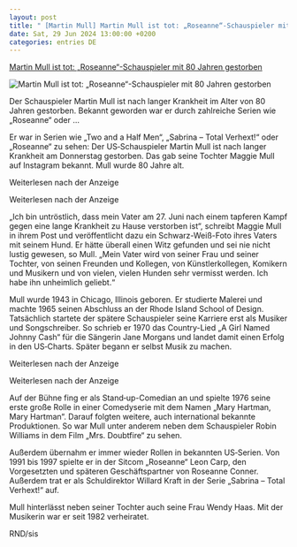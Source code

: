 ```yaml
---
layout: post
title: " [Martin Mull] Martin Mull ist tot: „Roseanne“-Schauspieler mit 80 Jahren gestorben"
date: Sat, 29 Jun 2024 13:00:00 +0200
categories: entries DE
---
```

[Martin Mull ist tot: „Roseanne“-Schauspieler mit 80 Jahren gestorben](https://www.rnd.de/promis/martin-mull-ist-tot-roseanne-schauspieler-mit-80-jahren-gestorben-JJE2BELENRHABH6AZM67L6633M.html)

![Martin Mull ist tot: „Roseanne“-Schauspieler mit 80 Jahren gestorben](https://www.rnd.de/resizer/v2/JDF7HG5IPFGG7MOKBQYDXJZFFU.jpg?auth=9732bbf3691dd7a9f1033b06c92d701c8f973d9f1f0ebfa37370370ea91dee4b&quality=70&focal=2497%2C19&width=1200&height=630)

Der Schauspieler Martin Mull ist nach langer Krankheit im Alter von 80 Jahren gestorben. Bekannt geworden war er durch zahlreiche Serien wie „Roseanne“ oder ...

Er war in Serien wie „Two and a Half Men“, „Sabrina – Total Verhext!“ oder „Roseanne“ zu sehen: Der US‑Schauspieler Martin Mull ist nach langer Krankheit am Donnerstag gestorben. Das gab seine Tochter Maggie Mull auf Instagram bekannt. Mull wurde 80 Jahre alt.

Weiterlesen nach der Anzeige

Weiterlesen nach der Anzeige

„Ich bin untröstlich, dass mein Vater am 27. Juni nach einem tapferen Kampf gegen eine lange Krankheit zu Hause verstorben ist“, schreibt Maggie Mull in ihrem Post und veröffentlicht dazu ein Schwarz-Weiß-Foto ihres Vaters mit seinem Hund. Er hätte überall einen Witz gefunden und sei nie nicht lustig gewesen, so Mull. „Mein Vater wird von seiner Frau und seiner Tochter, von seinen Freunden und Kollegen, von Künstlerkollegen, Komikern und Musikern und von vielen, vielen Hunden sehr vermisst werden. Ich habe ihn unheimlich geliebt.“

Mull wurde 1943 in Chicago, Illinois geboren. Er studierte Malerei und machte 1965 seinen Abschluss an der Rhode Island School of Design. Tatsächlich startete der spätere Schauspieler seine Karriere erst als Musiker und Songschreiber. So schrieb er 1970 das Country-Lied „A Girl Named Johnny Cash“ für die Sängerin Jane Morgans und landet damit einen Erfolg in den US‑Charts. Später begann er selbst Musik zu machen.

Weiterlesen nach der Anzeige

Weiterlesen nach der Anzeige

Auf der Bühne fing er als Stand‑up-Comedian an und spielte 1976 seine erste große Rolle in einer Comedyserie mit dem Namen „Mary Hartman, Mary Hartman“. Darauf folgten weitere, auch international bekannte Produktionen. So war Mull unter anderem neben dem Schauspieler Robin Williams in dem Film „Mrs. Doubtfire“ zu sehen.

Außerdem übernahm er immer wieder Rollen in bekannten US‑Serien. Von 1991 bis 1997 spielte er in der Sitcom „Roseanne“ Leon Carp, den Vorgesetzten und späteren Geschäfts­partner von Roseanne Conner. Außerdem trat er als Schuldirektor Willard Kraft in der Serie „Sabrina – Total Verhext!“ auf.

Mull hinterlässt neben seiner Tochter auch seine Frau Wendy Haas. Mit der Musikerin war er seit 1982 verheiratet.

RND/sis

